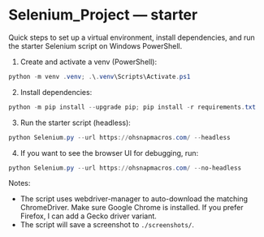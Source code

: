 # Selenium_Project — starter

Quick steps to set up a virtual environment, install dependencies, and run the starter Selenium script on Windows PowerShell.

1. Create and activate a venv (PowerShell):

```powershell
python -m venv .venv; .\.venv\Scripts\Activate.ps1
```

2. Install dependencies:

```powershell
python -m pip install --upgrade pip; pip install -r requirements.txt
```

3. Run the starter script (headless):

```powershell
python Selenium.py --url https://ohsnapmacros.com/ --headless
```

4. If you want to see the browser UI for debugging, run:

```powershell
python Selenium.py --url https://ohsnapmacros.com/ --no-headless
```

Notes:

- The script uses webdriver-manager to auto-download the matching ChromeDriver. Make sure Google Chrome is installed. If you prefer Firefox, I can add a Gecko driver variant.
- The script will save a screenshot to `./screenshots/`.
